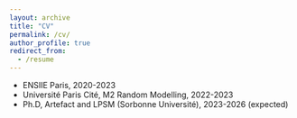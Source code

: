 ```yaml
---
layout: archive
title: "CV"
permalink: /cv/
author_profile: true
redirect_from:
  - /resume
---
```


* ENSIIE Paris, 2020-2023
* Université Paris Cité, M2 Random Modelling, 2022-2023
* Ph.D, Artefact and LPSM (Sorbonne Université), 2023-2026 (expected)